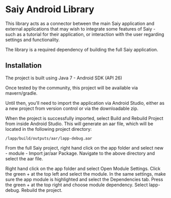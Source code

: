 # Saiy Android Library

This library acts as a connector between the main Saiy application and external applications that may wish to integrate some features of Saiy - such as a tutorial for their application, or interaction with the user regarding settings and functionality.

The library is a required dependency of building the full Saiy application.

## Installation

The project is built using Java 7 - Android SDK (API 26)

Once tested by the community, this project will be available via mavern/gradle.

Until then, you'll need to import the application via Android Studio, either as a new project from version control or via the downloadable zip.

When the project is successfully imported, select Build and Rebuild Project from inside Android Studio. This will generate an aar file, which will be located in the following project directory:

```
/lapp/build/outputs/aar/lapp-debug.aar
```

From the full Saiy project, right hand click on the app folder and select new - module - Import jar/aar Package. Navigate to the above directory and select the aar file.

Right hand click on the app folder and select Open Module Settings. Click the green + at the top left and select the module. In the same settings, make sure the app module is highlighted and select the Dependencies tab. Press the green + at the top right and choose module dependency. Select lapp-debug. Rebuild the project.  
